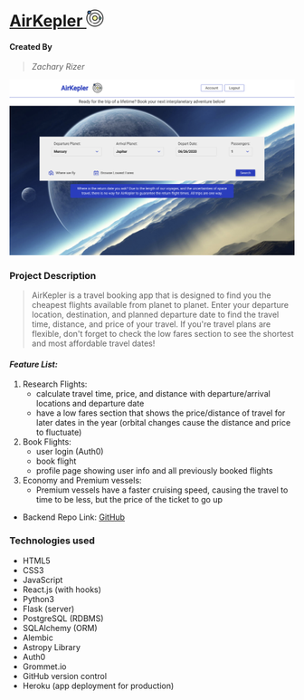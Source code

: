 # [AirKepler <img src="/public/images/orbiting.svg" alt="icon" width="30" />](https://air-kelpler.herokuapp.com/)

#### Created By

> _Zachary Rizer_

<img src="/public/images/AirKeplerScreenShot.png" alt="screenshot" />

### Project Description

> AirKepler is a travel booking app that is designed to find you the cheapest flights available from planet to planet. Enter your departure location, destination, and planned departure date to find the travel time, distance, and price of your travel. If you're travel plans are flexible, don't forget to check the low fares section to see the shortest and most affordable travel dates!

#### _Feature List:_

1. Research Flights:
   - calculate travel time, price, and distance with departure/arrival locations and departure date
   - have a low fares section that shows the price/distance of travel for later dates in the year (orbital changes cause the distance and price to fluctuate)
2. Book Flights:
   - user login (Auth0)
   - book flight
   - profile page showing user info and all previously booked flights
3. Economy and Premium vessels:
   - Premium vessels have a faster cruising speed, causing the travel to time to be less, but the price of the ticket to go up

- Backend Repo Link:
  [GitHub](https://github.com/ZacharyRizer/kepler-backend)

### Technologies used

- HTML5
- CSS3
- JavaScript
- React.js (with hooks)
- Python3
- Flask (server)
- PostgreSQL (RDBMS)
- SQLAlchemy (ORM)
- Alembic
- Astropy Library
- Auth0
- Grommet.io
- GitHub version control
- Heroku (app deployment for production)
